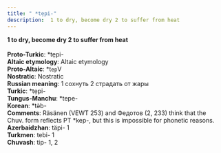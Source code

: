 ```yaml
---
title: " *tẹpi-"
description:  1 to dry, become dry 2 to suffer from heat
---
```

<strong> 1 to dry, become dry 2 to suffer from heat</strong><br><br>
<strong>Proto-Turkic</strong>:  *tẹpi-<br>
<strong>Altaic etymology</strong>:  Altaic etymology<br>
<strong> Proto-Altaic</strong>:  *t`ep`V<br>
<strong>Nostratic</strong>:  Nostratic<br>
<strong>Russian meaning</strong>:  1 сохнуть 2 страдать от жары<br>
<strong>Turkic</strong>:  *tẹpi-<br>
<strong>Tungus-Manchu</strong>:  *tepe-<br>
<strong>Korean</strong>:  *tǝ̀b-<br>
<strong>Comments</strong>:  Räsänen (VEWT 253) and Федотов (2, 233) think that the Chuv. form reflects PT *kep-, but this is impossible for phonetic reasons.<br>
<strong>Azerbaidzhan</strong>:  täpi- 1<br>
<strong>Turkmen</strong>:  tebi- 1<br>
<strong>Chuvash</strong>:  tip- 1, 2<br>


